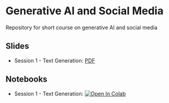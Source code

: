 # Generative AI and Social Media
Repository for short course on generative AI and social media

## Slides

- Session 1 - Text Generation: [PDF](https://github.com/zlisto/social_media_genAI/blob/main/slides/Lecture_01_Text_Generation.pdf)

## Notebooks
- Session 1 - Text Generation: [![Open In Colab](https://colab.research.google.com/assets/colab-badge.svg)](https://colab.research.google.com/github/zlisto/social_media_genAI/blob/main/main/Lecture_01_Text_Generation.ipynb)
























